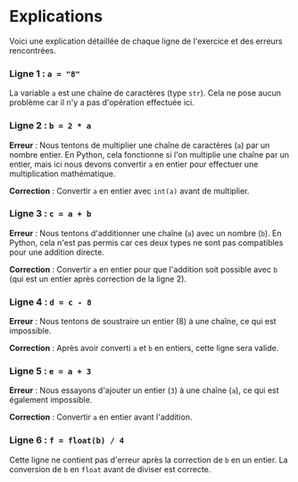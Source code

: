 # Explications

Voici une explication détaillée de chaque ligne de l'exercice et des erreurs rencontrées.

### Ligne 1 : `a = "8"`
La variable `a` est une chaîne de caractères (type `str`). Cela ne pose aucun problème car il n'y a pas d'opération effectuée ici.

### Ligne 2 : `b = 2 * a`
**Erreur** : Nous tentons de multiplier une chaîne de caractères (`a`) par un nombre entier. En Python, cela fonctionne si l'on multiplie une chaîne par un entier, mais ici nous devons convertir `a` en entier pour effectuer une multiplication mathématique.

**Correction** : Convertir `a` en entier avec `int(a)` avant de multiplier.

### Ligne 3 : `c = a + b`
**Erreur** : Nous tentons d'additionner une chaîne (`a`) avec un nombre (`b`). En Python, cela n'est pas permis car ces deux types ne sont pas compatibles pour une addition directe.

**Correction** : Convertir `a` en entier pour que l'addition soit possible avec `b` (qui est un entier après correction de la ligne 2).

### Ligne 4 : `d = c - 8`
**Erreur** : Nous tentons de soustraire un entier (8) à une chaîne, ce qui est impossible.

**Correction** : Après avoir converti `a` et `b` en entiers, cette ligne sera valide.

### Ligne 5 : `e = a + 3`
**Erreur** : Nous essayons d'ajouter un entier (`3`) à une chaîne (`a`), ce qui est également impossible.

**Correction** : Convertir `a` en entier avant l'addition.

### Ligne 6 : `f = float(b) / 4`
Cette ligne ne contient pas d'erreur après la correction de `b` en un entier. La conversion de `b` en `float` avant de diviser est correcte.